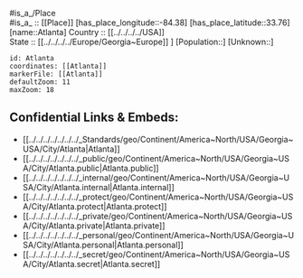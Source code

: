 ﻿---
location: [33.76,-84.38] 
mapzoom: [7,12] 
mapmarker: city 
type: City
tags:
- geo/City


SpocWebEntityId: 28916
isDeleted: false
confidential: public

---
#is_a_/Place  
#is_a_ :: [[Place]] 
[has_place_longitude::-84.38] 
[has_place_latitude::33.76] 
[name::Atlanta] 
Country :: [[../../../../USA]]  
State :: [[../../../../Europe/Georgia~Europe]] ] 
[Population::] 
[Unknown::] 


```leaflet
id: Atlanta
coordinates: [[Atlanta]] 
markerFile: [[Atlanta]] 
defaultZoom: 11 
maxZoom: 18
```


## Confidential Links & Embeds: 
- [[../../../../../../../_Standards/geo/Continent/America~North/USA/Georgia~USA/City/Atlanta|Atlanta]] 
- [[../../../../../../../_public/geo/Continent/America~North/USA/Georgia~USA/City/Atlanta.public|Atlanta.public]] 
- [[../../../../../../../_internal/geo/Continent/America~North/USA/Georgia~USA/City/Atlanta.internal|Atlanta.internal]] 
- [[../../../../../../../_protect/geo/Continent/America~North/USA/Georgia~USA/City/Atlanta.protect|Atlanta.protect]] 
- [[../../../../../../../_private/geo/Continent/America~North/USA/Georgia~USA/City/Atlanta.private|Atlanta.private]] 
- [[../../../../../../../_personal/geo/Continent/America~North/USA/Georgia~USA/City/Atlanta.personal|Atlanta.personal]] 
- [[../../../../../../../_secret/geo/Continent/America~North/USA/Georgia~USA/City/Atlanta.secret|Atlanta.secret]] 
